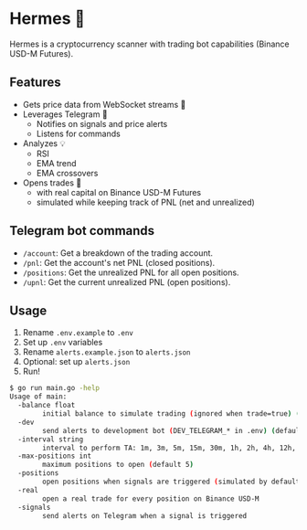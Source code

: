 # Hermes 💎
Hermes is a cryptocurrency scanner with trading bot capabilities (Binance USD-M Futures).

## Features
- Gets price data from WebSocket streams 🔌
- Leverages Telegram 🔔
  - Notifies on signals and price alerts
  - Listens for commands
- Analyzes 💡
  - RSI
  - EMA trend
  - EMA crossovers
- Opens trades 💸
  - with real capital on Binance USD-M Futures
  - simulated while keeping track of PNL (net and unrealized)

## Telegram bot commands
- `/account`: Get a breakdown of the trading account.
- `/pnl`: Get the account's net PNL (closed positions).
- `/positions`: Get the unrealized PNL for all open positions.
- `/upnl`: Get the current unrealized PNL (open positions).

## Usage
1. Rename `.env.example` to `.env`
2. Set up `.env` variables
3. Rename `alerts.example.json` to `alerts.json`
4. Optional: set up `alerts.json`
5. Run!

```bash
$ go run main.go -help
Usage of main:
  -balance float
        initial balance to simulate trading (ignored when trade=true) (default 1000)
  -dev
        send alerts to development bot (DEV_TELEGRAM_* in .env) (default true)
  -interval string
        interval to perform TA: 1m, 3m, 5m, 15m, 30m, 1h, 2h, 4h, 12h, 1d
  -max-positions int
        maximum positions to open (default 5)
  -positions
        open positions when signals are triggered (simulated by default) (default true)
  -real
        open a real trade for every position on Binance USD-M
  -signals
        send alerts on Telegram when a signal is triggered
```